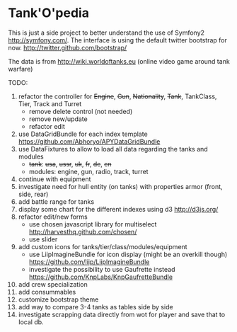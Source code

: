 Tank'O'pedia
========================

This is just a side project to better understand the use of Symfony2 http://symfony.com/.
The interface is using the default twitter bootstrap for now. http://twitter.github.com/bootstrap/

The data is from http://wiki.worldoftanks.eu (online video game around tank warfare)

TODO:

1. refactor the controller for ~~Engine~~, ~~Gun~~, ~~Nationality~~, ~~Tank~~, TankClass, Tier, Track and Turret
     - remove delete control (not needed)
     - remove new/update
     - refactor edit
2. use DataGridBundle for each index template https://github.com/Abhoryo/APYDataGridBundle
3. use DataFixtures to allow to load all data regarding the tanks and modules
    - ~~tank~~: ~~usa~~, ~~ussr~~, ~~uk~~, ~~fr~~, ~~de~~, ~~cn~~
    - modules: engine, gun, radio, track, turret
4. continue with equipment
5. investigate need for hull entity (on tanks) with properties armor (front, side, rear)
6. add battle range for tanks
7. display some chart for the different indexes using d3 http://d3js.org/
8. refactor edit/new forms
     - use chosen javascript library for multiselect http://harvesthq.github.com/chosen/
     - use slider
9. add custom icons for tanks/tier/class/modules/equipment
     - use LiipImagineBundle for icon display (might be an overkill though) https://github.com/liip/LiipImagineBundle
     - investigate the possibility to use Gaufrette instead https://github.com/KnpLabs/KnpGaufretteBundle
10. add crew specialization
11. add consummables
12. customize bootstrap theme
13. add way to compare 3-4 tanks as tables side by side
14. investigate scrapping data directly from wot for player and save that to local db.
